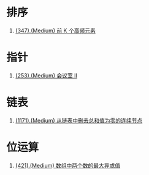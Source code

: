 # 排序

1. [(347).(Medium) 前 K 个高频元素][347]

# 指针

1. [(253).(Medium) 会议室 II][253]

# 链表

1. [(1171).(Medium) 从链表中删去总和值为零的连续节点][1171]

# 位运算

1. [(421).(Medium) 数组中两个数的最大异或值][421]


[421]: ../bitwise/E421_Medium_MaximumXOROfTwoNumbersInArray.java
[347]: ../sort/E347_Medium_TopKFrequentElements.java
[253]: ../pointer/E253_Medium_MeetingRoomsII.java
[1171]: ../linkedlist/E1171_Medium_RemoveZeroSumConsecutiveNodesFromLinkedList.java